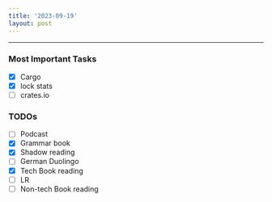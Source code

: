 ```yaml
---
title: '2023-09-19'
layout: post
---
```


---

### Most Important Tasks

- [x] Cargo
- [x] lock stats
- [ ] crates.io

### TODOs

- [ ] Podcast
- [x] Grammar book
- [x] Shadow reading
- [ ] German Duolingo
- [x] Tech Book reading
- [ ] LR
- [ ] Non-tech Book reading
